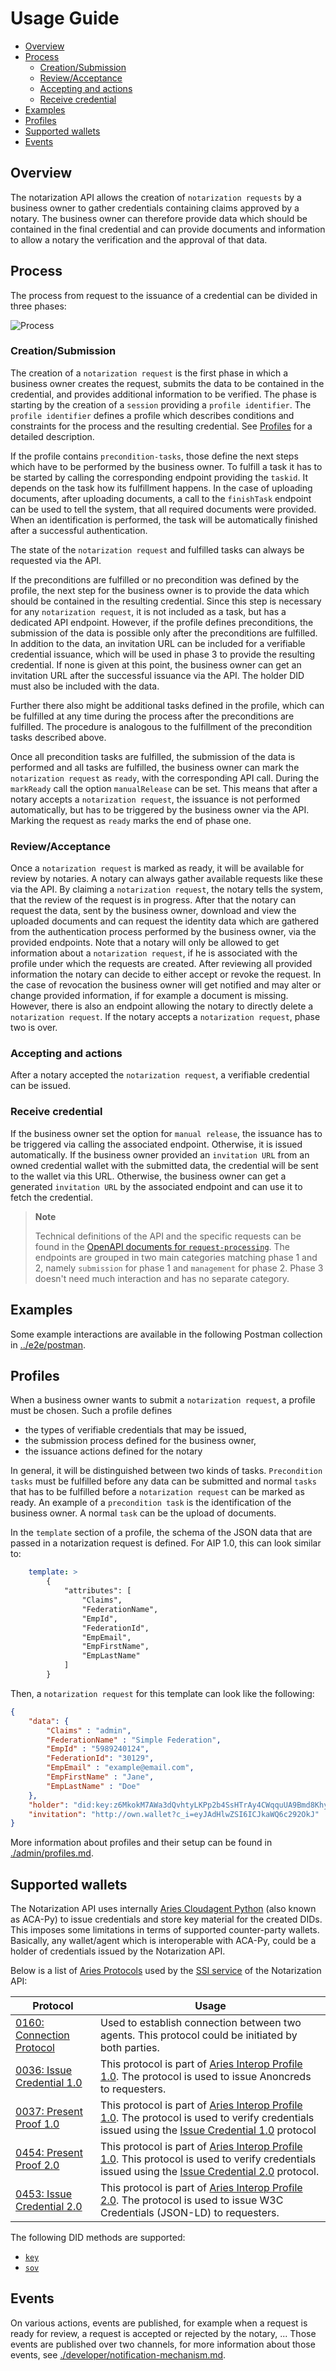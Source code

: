 # Usage Guide

<!-- TOC GitLab -->

- [Overview](#overview)
- [Process](#process)
  - [Creation/Submission](#creationsubmission)
  - [Review/Acceptance](#reviewacceptance)
  - [Accepting and actions](#accepting-and-actions)
  - [Receive credential](#receive-credential)
- [Examples](#examples)
- [Profiles](#profiles)
- [Supported wallets](#supported-wallets)
- [Events](#events)

<!-- /TOC -->

## Overview

The notarization API allows the creation of `notarization requests` by a business owner to gather credentials containing claims approved by a notary.
The business owner can therefore provide data which should be contained in the final credential and can provide documents and information to allow a notary the verification and the approval of that data.

## Process

The process from request to the issuance of a credential can be divided in three phases:

![Process](./images/request_process.svg "Request process")

[comment]: # (https://viewer.diagrams.net/?tags=%7B%7D&highlight=0000ff&edit=_blank&layers=1&nav=1#R7VhtT9swEP41FdskJqfp60daKPswNkZBSPsymeSaeHXs4Dgt5dfvnDgkbQokEgImESQUP747J3fPPXbacafR3amicXgmfeCdLvHvOu5xp9sd9Xr43wCbHBg4%2FRwIFPNzyCmBObsHCxKLpsyHZMtQS8k1i7dBTwoBnt7CqFJyvW22kHx71ZgGUAPmHuV19Jr5OrSoQ0g58Q1YENqlR307cUO9ZaBkKux6QgrIZyJahLGmSUh9ua5A7knHnSopdX4X3U2Bm6wWGcv9Zo%2FMPjyyAqGbOPTAGw9v%2FDH0%2FS5xuqNDW6IV5alNQ6c74Bhr4rMV3gbm9jykCb4RcYo5XKAyvcdjkiZMQJKg08%2B1AFWY3Khdp91QWZb0pigKJiw2t3KxOMf8T%2FPaS4W265BpmMfUM%2FNrpCRioY44jhy8XTDOp5IbUwzkEjLsn4wMLoW25EOC5uOK3Sy7EE9yG%2FLVGK1AaYZUOeIsEIhqaVZLtJJLKJyzshevUC2JrZKJAXcVyJboFGQEWm3QpJjtWbrYTnJdO15XeDmwWFih5NBi1LZC8BC65ATeWFo0pIgzeJQjoVMU7gJWDNYY%2B8jzINZUYFWeqnnpucUeQm2CEb1NTVdMOCx0Odr1SvkuwlmBTDllEcYUUlPF7qlmUuBQwW0Kia48TOlSD1K8GPGppq19pJdGyIOkrSMqodBMb9qtm%2BcejS7gr1HI2rvuLUU9IoL1vD7TqEhtvd2ACbYmEwGO%2BuXo0jTO8SHK1P4GltglC55JZMh8zMJjbZaDhVC79YY%2FGZi%2FnYZ36w1Psgvxgnoeph6MwGSSDr59nRfoa3e83de9PX3tkj197YxeoLE3MBP6uvfnavIrVLH8HZHp4WG3jf67jfX%2Fh2m5TXPVrwX4rzcMMnaHfWIv5%2FX3j97gDfePvTRzHj9nVPcQD9jKEG2qIBNAyt98E7lULAjMAYawJEnzfY18krHZTCj%2F3FJZS%2BQUj4ZZ2AMmVkwXm9PVxfeDvQs8L9RfzFFUYn1NP0Bszl4eFVk6EmkKTeMYsnGqJZ5MDR95ix79EPzWjTh03p3gP3Gaa674zY%2F3H5L%2BQkwavatPgl4DOUcRt6o2m6c3EcpnNnjdTwDzDIbI1FAK7CMQip%2FqqI6hlBnLYyWRKfCk1JYISq7hVeYHnhQ%2Bs9qtabJsetLPMqLbHe%2FLhamfL2r2x1bLnlG1NC4hVD8ODDnMkPqbJ%2BM0%2Bi7I0bhR11esPnaX9prwipsLDstfqbK5yo%2BA7sk%2F)

### Creation/Submission

The creation of a `notarization request` is the first phase in which a business owner creates the request, submits the data to be contained in the credential, and provides additional information to be verified.
The phase is starting by the creation of a `session` providing a `profile identifier`.
The `profile identifier` defines a profile which describes conditions and constraints for the process and the resulting credential.
See [Profiles](#profiles) for a detailed description.

If the profile contains `precondition-tasks`, those define the next steps which have to be performed by the business owner.
To fulfill a task it has to be started by calling the corresponding endpoint providing the `taskid`.
It depends on the task how its fulfillment happens.
In the case of uploading documents, after uploading documents, a call to the `finishTask` endpoint can be used to tell the system, that all required documents were provided.
When an identification is performed, the task will be automatically finished after a successful authentication.

The state of the `notarization request` and fulfilled tasks can always be requested via the API.

If the preconditions are fulfilled or no precondition was defined by the profile, the next step for the business owner is to provide the data which should be contained in the resulting credential.
Since this step is necessary for any `notarization request`, it is not included as a task, but has a dedicated API endpoint.
However, if the profile defines preconditions, the submission of the data is possible only after the preconditions are fulfilled.
In addition to the data, an invitation URL can be included for a verifiable credential issuance, which will be used in phase 3 to provide the resulting credential.
If none is given at this point, the business owner can get an invitation URL after the successful issuance via the API.
The holder DID must also be included with the data.

Further there also might be additional tasks defined in the profile, which can be fulfilled at any time during the process after the preconditions are fulfilled.
The procedure is analogous to the fulfillment of the precondition tasks described above.

Once all precondition tasks are fulfilled, the submission of the data is performed and all tasks are fulfilled, the business owner can mark the `notarization request` as `ready`, with the corresponding API call.
During the `markReady` call the option `manualRelease` can be set.
This means that after a notary accepts a `notarization request`, the issuance is not performed automatically, but has to be triggered by the business owner via the API.
Marking the request as `ready` marks the end of phase one.

### Review/Acceptance

Once a `notarization request` is marked as ready, it will be available for review by notaries.
A notary can always gather available requests like these via the API.
By claiming a `notarization request`, the notary tells the system, that the review of the request is in progress.
After that the notary can request the data, sent by the business owner, download and view the uploaded documents and can request the identity data which are gathered from the authentication process performed by the business owner, via the provided endpoints.
Note that a notary will only be allowed to get information about a `notarization request`, if he is associated with the profile under which the requests are created.
After reviewing all provided information the notary can decide to either accept or revoke the request.
In the case of revocation the business owner will get notified and may alter or change provided information, if for example a document is missing.
However, there is also an endpoint allowing the notary to directly delete a `notarization request`.
If the notary accepts a `notarization request`, phase two is over.

### Accepting and actions

After a notary accepted the `notarization request`, a verifiable credential can be issued.

### Receive credential

If the business owner set the option for `manual release`, the issuance has to be triggered via calling the associated endpoint.
Otherwise, it is issued automatically.
If the business owner provided an `invitation URL` from an owned credential wallet with the submitted data, the credential will be sent to the wallet via this URL.
Otherwise, the business owner can get a generated `invitation URL` by the associated endpoint and can use it to fetch the credential.

> **Note**
>
> Technical definitions of the API and the specific requests can be found in the [OpenAPI documents for `request-processing`](https://gitlab.com/gaia-x/data-infrastructure-federation-services/not/notarization-service/-/jobs/artifacts/main/download?job=openapi-request-processing).
> The endpoints are grouped in two main categories matching phase 1 and 2, namely `submission` for phase 1 and `management` for phase 2.
> Phase 3 doesn't need much interaction and has no separate category.

## Examples

Some example interactions are available in the following Postman collection in [../e2e/postman](../e2e/postman).

## Profiles

When a business owner wants to submit a `notarization request`, a profile must be chosen.
Such a profile defines

- the types of verifiable credentials that may be issued,
- the submission process defined for the business owner,
- the issuance actions defined for the notary

In general, it will be distinguished between two kinds of tasks.
`Precondition tasks` must be fulfilled before any data can be submitted and normal `tasks` that has to be fulfilled before a `notarization request` can be marked as ready.
An example of a `precondition task` is the identification of the business owner.
A normal `task` can be the upload of documents.

In the `template` section of a profile, the schema of the JSON data that are passed in a notarization request is defined.
For AIP 1.0, this can look similar to:

```yaml
    template: >
        {
            "attributes": [
                "Claims",
                "FederationName",
                "EmpId",
                "FederationId",
                "EmpEmail",
                "EmpFirstName",
                "EmpLastName"
            ]
        }
```

Then, a `notarization request` for this template can look like the following:

```json
{
    "data": {
        "Claims" : "admin",
        "FederationName" : "Simple Federation",
        "EmpId" : "5989240124",
        "FederationId": "30129",
        "EmpEmail" : "example@email.com",
        "EmpFirstName" : "Jane",
        "EmpLastName" : "Doe"
    },
    "holder": "did:key:z6MkokM7AWa3dQvhtyLKPp2b4SsHTrAy4CWqquUA9Bmd8Khy",
    "invitation": "http://own.wallet?c_i=eyJAdHlwZSI6ICJkaWQ6c292OkJ"
}
```

More information about profiles and their setup can be found in [./admin/profiles.md](./admin/profiles.md).

## Supported wallets

The Notarization API uses internally [Aries Cloudagent Python](https://github.com/hyperledger/aries-cloudagent-python) (also known as ACA-Py) to issue credentials and store key material for the created DIDs. This imposes some limitations in terms of supported counter-party wallets. Basically, any wallet/agent which is interoperable with ACA-Py, could be a holder of credentials issued by the Notarization API.

Below is a list of [Aries Protocols](https://github.com/hyperledger/aries-rfcs) used by the [SSI service](admin/services/ssi.md) of the Notarization API:

| Protocol                                                                                                                       | Usage                                                                                                                                                                                                                                                                                                                                              |
|--------------------------------------------------------------------------------------------------------------------------------|----------------------------------------------------------------------------------------------------------------------------------------------------------------------------------------------------------------------------------------------------------------------------------------------------------------------------------------------------|
| [0160: Connection Protocol](https://github.com/hyperledger/aries-rfcs/blob/main/features/0160-connection-protocol/README.md)   | Used to establish connection between two agents. This protocol could be initiated by both parties.                                                                                                                                                                                                                                                 |
| [0036: Issue Credential 1.0](https://github.com/hyperledger/aries-rfcs/blob/main/features/0036-issue-credential/README.md)     | This protocol is part of [Aries Interop Profile 1.0](https://github.com/hyperledger/aries-rfcs/blob/main/features/0036-issue-credential/README.md). The protocol is used to issue Anoncreds to requesters.                                                                                                                                         |
| [0037: Present Proof 1.0](https://github.com/hyperledger/aries-rfcs/blob/main/features/0037-present-proof/README.md)           | This protocol is part of [Aries Interop Profile 1.0](https://github.com/hyperledger/aries-rfcs/blob/main/features/0036-issue-credential/README.md). The protocol is used to verify credentials issued using the [Issue Credential 1.0](https://github.com/hyperledger/aries-rfcs/blob/main/features/0036-issue-credential/README.md) protocol      |
| [0454: Present Proof 2.0](https://github.com/hyperledger/aries-rfcs/blob/main/features/0454-present-proof-v2/README.md)        | This protocol is part of [Aries Interop Profile 1.0](https://github.com/hyperledger/aries-rfcs/blob/main/features/0036-issue-credential/README.md). This protocol is used to verify credentials issued using the [Issue Credential 2.0](https://github.com/hyperledger/aries-rfcs/blob/main/features/0453-issue-credential-v2/README.md) protocol. |
| [0453: Issue Credential 2.0](https://github.com/hyperledger/aries-rfcs/blob/main/features/0453-issue-credential-v2/README.md)  | This protocol is part of [Aries Interop Profile 2.0](https://github.com/hyperledger/aries-rfcs/blob/main/concepts/0302-aries-interop-profile/README.md#aries-interop-profile-version-20). The protocol is used to issue W3C Credentials (JSON-LD) to requesters.                                                                                   |

The following DID methods are supported:

- [`key`](https://w3c-ccg.github.io/did-method-key/)
- [`sov`](https://sovrin-foundation.github.io/sovrin/spec/did-method-spec-template.html)

## Events

On various actions, events are published, for example when a request is ready for review, a request is accepted or rejected by the notary, ... Those events are published over two channels, for more information about those events, see [./developer/notification-mechanism.md](./developer/notification-mechanism.md).
